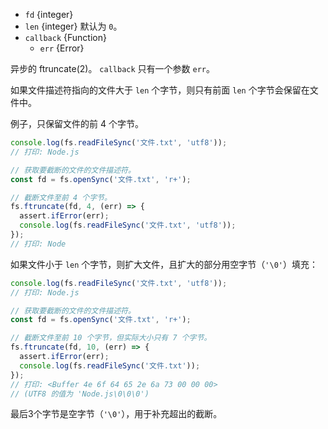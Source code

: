 <!-- YAML
added: v0.8.6
changes:
  - version: v10.0.0
    pr-url: https://github.com/nodejs/node/pull/12562
    description: The `callback` parameter is no longer optional. Not passing
                 it will throw a `TypeError` at runtime.
  - version: v7.0.0
    pr-url: https://github.com/nodejs/node/pull/7897
    description: The `callback` parameter is no longer optional. Not passing
                 it will emit a deprecation warning with id DEP0013.
-->

* `fd` {integer}
* `len` {integer} 默认为 `0`。
* `callback` {Function}
  * `err` {Error}

异步的 ftruncate(2)。
`callback` 只有一个参数 `err`。

如果文件描述符指向的文件大于 `len` 个字节，则只有前面 `len` 个字节会保留在文件中。

例子，只保留文件的前 4 个字节。

```js
console.log(fs.readFileSync('文件.txt', 'utf8'));
// 打印: Node.js

// 获取要截断的文件的文件描述符。
const fd = fs.openSync('文件.txt', 'r+');

// 截断文件至前 4 个字节。
fs.ftruncate(fd, 4, (err) => {
  assert.ifError(err);
  console.log(fs.readFileSync('文件.txt', 'utf8'));
});
// 打印: Node
```

如果文件小于 `len` 个字节，则扩大文件，且扩大的部分用空字节（`'\0'`）填充：

```js
console.log(fs.readFileSync('文件.txt', 'utf8'));
// 打印: Node.js

// 获取要截断的文件的文件描述符。
const fd = fs.openSync('文件.txt', 'r+');

// 截断文件至前 10 个字节，但实际大小只有 7 个字节。
fs.ftruncate(fd, 10, (err) => {
  assert.ifError(err);
  console.log(fs.readFileSync('文件.txt'));
});
// 打印: <Buffer 4e 6f 64 65 2e 6a 73 00 00 00>
// (UTF8 的值为 'Node.js\0\0\0')
```

最后3个字节是空字节（`'\0'`），用于补充超出的截断。

